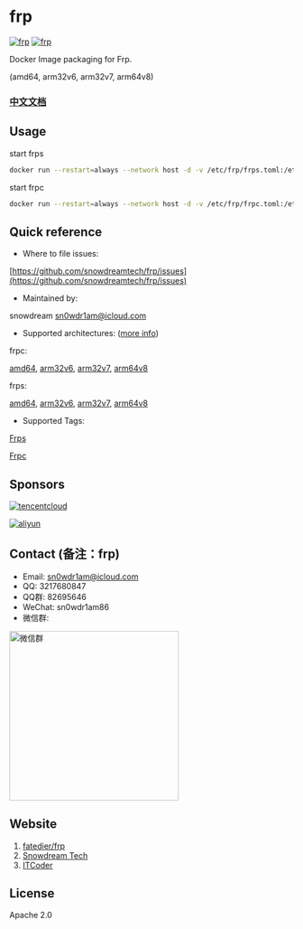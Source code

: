 # frp

[![frp](http://dockeri.co/image/snowdreamtech/frps)](https://hub.docker.com/r/snowdreamtech/frps)
[![frp](http://dockeri.co/image/snowdreamtech/frpc)](https://hub.docker.com/r/snowdreamtech/frpc)

Docker Image packaging for Frp.

(amd64, arm32v6, arm32v7, arm64v8)

### [中文文档](https://www.itcoder.tech/posts/docker-frp/)

## Usage

start frps

```bash
docker run --restart=always --network host -d -v /etc/frp/frps.toml:/etc/frp/frps.toml --name frps snowdreamtech/frps
```

start frpc

```bash
docker run --restart=always --network host -d -v /etc/frp/frpc.toml:/etc/frp/frpc.toml --name frpc snowdreamtech/frpc
```

## Quick reference

* Where to file issues:

[https://github.com/snowdreamtech/frp/issues](https://github.com/snowdreamtech/frp/issues)

* Maintained by:

snowdream <sn0wdr1am@icloud.com>

* Supported architectures: ([more info](https://github.com/docker-library/official-images#architectures-other-than-amd64))

frpc:

[amd64](https://cloud.docker.com/u/snowdreamtechamd64/repository/docker/snowdreamtechamd64/frpc), [arm32v6](https://cloud.docker.com/u/snowdreamtecharm32v6/repository/docker/snowdreamtecharm32v6/frpc), [arm32v7](https://cloud.docker.com/u/snowdreamtecharm32v7/repository/docker/snowdreamtecharm32v7/frpc), [arm64v8](https://cloud.docker.com/u/snowdreamtecharm64v8/repository/docker/snowdreamtecharm64v8/frpc)

frps:

[amd64](https://cloud.docker.com/u/snowdreamtechamd64/repository/docker/snowdreamtechamd64/frps), [arm32v6](https://cloud.docker.com/u/snowdreamtecharm32v6/repository/docker/snowdreamtecharm32v6/frps), [arm32v7](https://cloud.docker.com/u/snowdreamtecharm32v7/repository/docker/snowdreamtecharm32v7/frps), [arm64v8](https://cloud.docker.com/u/snowdreamtecharm64v8/repository/docker/snowdreamtecharm64v8/frps)

* Supported Tags:

[Frps](https://cloud.docker.com/u/snowdreamtech/repository/docker/snowdreamtech/frps/tags)

[Frpc](https://cloud.docker.com/u/snowdreamtech/repository/docker/snowdreamtech/frpc/tags)

## Sponsors

[![tencentcloud](https://snowdreamtech.oss-cn-beijing.aliyuncs.com/tengxunyun/%E9%A6%96%E5%8D%95%E9%99%90%E6%97%B6%E7%A7%92%E6%9D%80%E4%BF%AE%E6%94%B9/%E9%A6%96%E5%8D%95%E9%99%90%E6%97%B6_470-250.jpg)](https://cloud.tencent.com/act/cps/redirect?redirect=1077&cps_key=d09c5e921f9fcf4ac9516564262f3b99&from=console)

[![aliyun](https://snowdreamtech.oss-cn-beijing.aliyuncs.com/aliyun/%E6%96%B0%E4%BA%BA-%E4%B8%BB/440-240%201.jpg)](https://www.aliyun.com/1111/new?userCode=dbgo15cy)

## Contact (备注：frp)

* Email: sn0wdr1am@icloud.com
* QQ: 3217680847
* QQ群: 82695646
* WeChat: sn0wdr1am86
* 微信群: 

 <img src="https://snowdreamtech.oss-cn-beijing.aliyuncs.com/snowdream/snowdreamtechwechatqun.png" width = "300"  alt="微信群" align=center />

## Website

1. [fatedier/frp](https://github.com/fatedier/frp)
1. [Snowdream Tech](http://www.snowdream.tech/)
1. [ITCoder](https://www.itcoder.tech/)

## License

Apache 2.0
